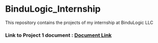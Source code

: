 # BinduLogic_Internship
This repository contains the projects of my internship at BinduLogic LLC
### Link to Project 1 document : [Document Link](https://docs.google.com/document/d/1hnzcOVqdVdE3AfWqGmBC7IFOJoXqvSl7SlRIf5ENQJc/edit?usp=sharing)

